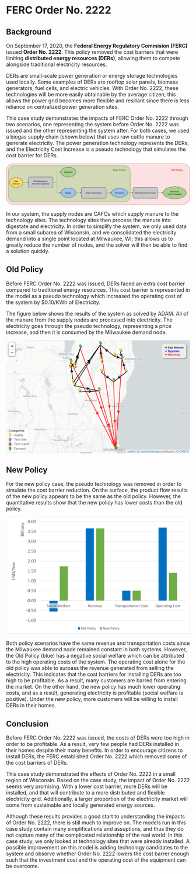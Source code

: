 <h1>FERC Order No. 2222</h1>

<h2>Background</h2>

<p>
    On September 17, 2020, the <b>Federal Energy Regulatory Commision (FERC)</b> issued <b>Order No. 2222</b>. This policy removed the cost barriers that were limiting <b>distributed energy resources (DERs)</b>, allowing them to compete alongside traditional electricity resources. 
</p>

<p>
    DERs are small-scale power generation or energy storage technologies used locally. Some examples of DERs are rooftop solar panels, biomass generators, fuel cells, and electric vehicles. With Order No. 2222, these technologies will be more easily obtainable by the average citizen; this allows the power grid becomes more flexible and resiliant since there is less reliance on centralized power generation sites. 
</p>

<p>
    This case study demonstrates the impacts of FERC Order No. 2222 through two scenarios, one representing the system before Order No. 2222 was issued and the other representing the system after. For both cases, we used a biogas supply chain (shown below) that uses raw cattle manure to generate electricity. The power generation technology represents the DERs, and the Electricity Cost Increase is a pseudo technology that simulates the cost barrier for DERs. 
</p>

<img src="Pictures\biogas_case_study\biogas_p_graph.png">

<p>
    In our system, the supply nodes are CAFOs which supply manure to the technology sites. The technology sites then process the manure into digestate and electricity. In order to simplify the system, we only used data from a small subarea of Wisconsin, and we consolidated the electricity demand into a single point located at Milwaukee, WI; this allows us to greatly reduce the number of nodes, and the solver will then be able to find a solution quickly. 
</p>

<h2>Old Policy</h2>

<p>
    Before FERC Order No. 2222 was issued, DERs faced an extra cost barrier compared to traditional energy resources. This cost barrier is represented in the model as a pseudo technology which increased the operating cost of the system by $0.10/KWh of Electricity. 
</p>

<p>
    The figure below shows the results of the system as solved by ADAM. All of the manure from the supply nodes are processed into electricity. The electricity goes through the pseudo technology, representing a price increase, and then it is consumed by the Milwaukee demand node. 
</p>

<img src="Pictures\biogas_case_study\results_and_key.png">

<h2>New Policy</h2>

<p>
    For the new policy case, the pseudo technology was removed in order to simulate the cost barrier reduction. On the surface, the product flow results of the new policy appears to be the same as the old policy. However, the quantitative results show that the new policy has lower costs than the old policy.
</p> 

<img src="Pictures\biogas_case_study\chart.png">

<p>
    Both policy scenarios have the same revenue and transportation costs since the Milwaukee demand node remained constant in both systems. However, the Old Policy (blue) has a negative social welfare which can be attributed to the high operating costs of the system. The operating cost alone for the old policy was able to surpass the revenue generated from selling the electricity. This indicates that the cost barriers for installing DERs are too high to be profitable. As a result, many customers are barred from entering the market. On the other hand, the new policy has much lower operating costs, and as a result, generating electricity is profitable (social welfare is positive). Under the new policy, more customers will be willing to install DERs in their homes. 
</p>

<h2>Conclusion</h2>

<p>
    Before FERC Order No. 2222 was issued, the costs of DERs were too high in order to be profitable. As a result, very few people had DERs installed in their homes despite their many benefits. In order to encourage citizens to install DERs, the FERC established Order No. 2222 which removed some of the cost barriers of DERs. 
</p>

<p>
    This case study demonstrated the effects of Order No. 2222 in a small region of Wisconsin. Based on the case study, the impact of Order No. 2222 seems very promising. With a lower cost barrier, more DERs will be installed, and that will contribute to a more distributed and flexible electricity grid. Additionally, a larger proportion of the electricity market will come from sustainable and locally generated energy sources. 
</p>

<p>
    Although these results provides a good start to understanding the impacts of Order No. 2222, there is still much to improve on. The models run in this case study contain many simplifications and assuptions, and thus they do not capture many of the complicated relationship of the real world. In this case study, we only looked at technology sites that were already installed. A possible improvement on this model is adding technology candidates to the system and observe whether Order No. 2222 lowers the cost barrer enough such that the investment cost and the operating cost of the equipment can be overcome. 
</p>